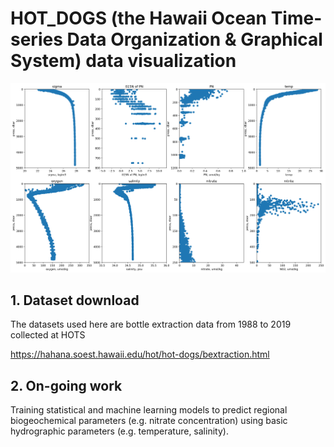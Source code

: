 # HOT_DOGS (the Hawaii Ocean Time-series Data Organization & Graphical System) data visualization

<p align="middle">
  <img src="https://github.com/MengyangZ/HOT_DOGS/blob/main/plots.png" width="800">
</p>

## 1. Dataset download
The datasets used here are bottle extraction data from 1988 to 2019 collected at HOTS

https://hahana.soest.hawaii.edu/hot/hot-dogs/bextraction.html

## 2. On-going work
Training statistical and machine learning models to predict regional biogeochemical parameters (e.g. nitrate concentration) using basic hydrographic parameters (e.g. temperature, salinity).
